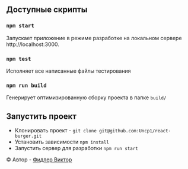 ## Доступные скрипты

### `npm start`

Запускает приложение в режиме разработке на локальном сервере http://localhost:3000.

### `npm test`

Исполняет все написанные файлы тестирования

### `npm run build`

Генерирует оптимизированную сборку проекта в папке `build/`

## Запустить проект

- Клонировать проект - `git clone git@github.com:Uncp1/react-burger.git`
- Установить зависимости `npm install`
- Запустить сервер для разработки `npm run start`

&copy; Автор - [Фидлер Виктор][author-github]

[author-github]: https://github.com/Uncp1
